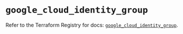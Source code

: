 # `google_cloud_identity_group`

Refer to the Terraform Registry for docs: [`google_cloud_identity_group`](https://registry.terraform.io/providers/hashicorp/google/6.29.0/docs/resources/cloud_identity_group).
